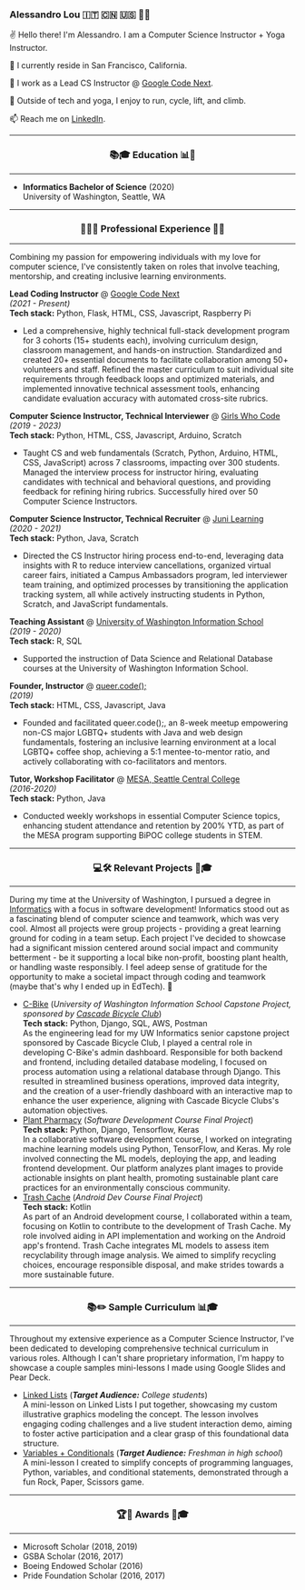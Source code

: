 
### Alessandro Lou 🇮🇹 🇨🇳 🇺🇸 🏳️‍🌈


✌️ Hello there! I'm Alessandro. I am a Computer Science Instructor + Yoga Instructor.

🏡 I currently reside in San Francisco, California.

🌱 I work as a Lead CS Instructor @ [Google Code Next](https://codenext.withgoogle.com). 

🚴 Outside of tech and yoga, I enjoy to run, cycle, lift, and climb. 

📫 Reach me on [LinkedIn](https://www.linkedin.com/in/alessandro-lou/).

------

<h3 align="center">📚🎓 Education 📊🔬</h4>

------
* **Informatics Bachelor of Science** (2020)<br>University of Washington, Seattle, WA

------

<h3 align="center">👨‍💻💼 Professional Experience 🌟✨ </h4>

------
Combining my passion for empowering individuals with my love for computer science, I've consistently taken on roles that involve teaching, mentorship, and creating inclusive learning environments. 

**Lead Coding Instructor** @ [Google Code Next](https://codenext.withgoogle.com)<br>
*(2021 - Present)*
<br>**Tech stack:** Python, Flask, HTML, CSS, Javascript, Raspberry Pi
* Led a comprehensive, highly technical full-stack development program for 3 cohorts (15+ students each), involving curriculum design, classroom management, and hands-on instruction. Standardized and created 20+ essential documents to facilitate collaboration among 50+ volunteers and staff. Refined the master curriculum to suit individual site requirements through feedback loops and optimized materials, and implemented innovative technical assessment tools, enhancing candidate evaluation accuracy with automated cross-site rubrics.


**Computer Science Instructor, Technical Interviewer** @ [Girls Who Code](https://www.girlswhocode.com)<br>
*(2019 - 2023)* <br>**Tech stack:** Python, HTML, CSS, Javascript, Arduino, Scratch
* Taught CS and web fundamentals (Scratch, Python, Arduino, HTML, CSS, JavaScript) across 7 classrooms, impacting over 300 students. Managed the interview process for instructor hiring, evaluating candidates with technical and behavioral questions, and providing feedback for refining hiring rubrics. Successfully hired over 50 Computer Science Instructors.

**Computer Science Instructor, Technical Recruiter** @ [Juni Learning](https://junilearning.com/)<br>
*(2020 - 2021)*
<br>**Tech stack:** Python, Java, Scratch
* Directed the CS Instructor hiring process end-to-end, leveraging data insights with R to reduce interview cancellations, organized virtual career fairs, initiated a Campus Ambassadors program, led interviewer team training, and optimized processes by transitioning the application tracking system, all while actively instructing students in Python, Scratch, and JavaScript fundamentals.

**Teaching Assistant** @ [University of Washington Information School](https://ischool.uw.edu/)<br>
*(2019 - 2020)*
<br>**Tech stack:** R, SQL
* Supported the instruction of Data Science and Relational Database courses at the University of Washington Information School.

**Founder, Instructor** @ [queer.code();](https://alemaulou.github.io/queercode)<br>
*(2019)*
<br>**Tech stack:** HTML, CSS, Javascript, Java
* Founded and facilitated queer.code();, an 8-week meetup empowering non-CS major LGBTQ+ students with Java and web design fundamentals, fostering an inclusive learning environment at a local LGBTQ+ coffee shop, achieving a 5:1 mentee-to-mentor ratio, and actively collaborating with co-facilitators and mentors.
 
**Tutor, Workshop Facilitator** @ [MESA, Seattle Central College](https://seattlecentral.edu/campus-life/student-support-and-services/mesa)<br>
*(2016-2020)*
<br>**Tech stack:** Python, Java
* Conducted weekly workshops in essential Computer Science topics, enhancing student attendance and retention by 200% YTD, as part of the MESA program supporting BiPOC college students in STEM.

------

<h3 align="center"> 💻🛠️ Relevant Projects 🏫🎓 </h4>

------
During my time at the University of Washington, I pursued a degree in [Informatics](https://ischool.uw.edu/programs/informatics) with a focus in software development! Informatics stood out as a fascinating blend of computer science and teamwork, which was very cool. Almost all projects were group projects - providing a great learning ground for coding in a team setup. Each project I've decided to showcase had a significant mission centered around social impact and community betterment - be it supporting a local bike non-profit, boosting plant health, or handling waste responsibly. I feel adeep sense of gratitude for the opportunity to make a societal impact through coding and teamwork (maybe that's why I ended up in EdTech). 🙌
* [C-Bike](https://github.com/alemaulou/CascadeBicycleClubCapstone) (*University of Washington Information School Capstone Project, sponsored by [Cascade Bicycle Club](https://cascade.org/)*)
<br>**Tech stack:** Python, Django, SQL, AWS, Postman<br>
As the engineering lead for my UW Informatics senior capstone project sponsored by Cascade Bicycle Club, I played a central role in developing C-Bike's admin dashboard. Responsible for both backend and frontend, including detailed database modeling, I focused on process automation using a relational database through Django. This resulted in streamlined business operations, improved data integrity, and the creation of a user-friendly dashboard with an interactive map to enhance the user experience, aligning with Cascade Bicycle Clubs's automation objectives.
* [Plant Pharmacy](https://github.com/Plant-Pharmacy/Main) (*Software Development Course Final Project*)
<br>**Tech stack:** Python, Django, Tensorflow, Keras<br>
In a collaborative software development course, I worked on integrating machine learning models using Python, TensorFlow, and Keras. My role involved connecting the ML models, deploying the app, and leading frontend development. Our platform analyzes plant images to provide actionable insights on plant health, promoting sustainable plant care practices for an environmentally conscious community.
* [Trash Cache](https://github.com/oazeemi/TrashCache) (*Android Dev Course Final Project*)
<br>**Tech stack:** Kotlin<br>
As part of an Android development course, I collaborated within a team, focusing on Kotlin to contribute to the development of Trash Cache. My role involved aiding in API implementation and working on the Android app's frontend. Trash Cache integrates ML models to assess item recyclability through image analysis. We aimed to simplify recycling choices, encourage responsible disposal, and make strides towards a more sustainable future.

------

<h3 align="center">📚✏️ Sample Curriculum 📊🎓</h4>

------
Throughout my extensive experience as a Computer Science Instructor, I've been dedicated to developing comprehensive technical curriculum in various roles. Although I can't share proprietary information, I'm happy to showcase a couple samples mini-lessons I made using Google Slides and Pear Deck.

* [Linked Lists](https://docs.google.com/presentation/d/1XpfXXrCHUQhT8n7LhkB-TPOSynedIpESBQUl4mh0mac/edit?usp=sharing) (***Target Audience:** College students*)<br>
  A mini-lesson on Linked Lists I put together, showcasing my custom illustrative graphics modeling the concept. The lesson involves engaging coding challenges and a live student interaction demo, aiming to foster active participation and a clear grasp of this foundational data structure.
* [Variables + Conditionals](https://docs.google.com/presentation/d/1wZ8tLKpxPuPRRwBVwvY6whiT41QKCUtV1IswBCdR_Xg/edit#slide=id.g1034e2318fa_1_400) (***Target Audience:** Freshman in high school*)<Br> A mini-lesson I created to simplify concepts of programming languages, Python, variables, and conditional statements, demonstrated through a fun Rock, Paper, Scissors game.


------

<h3 align="center">🏆🌟 Awards 🏅🎓</h4>

------
* Microsoft Scholar (2018, 2019)
* GSBA Scholar (2016, 2017)
* Boeing Endowed Scholar (2016)
* Pride Foundation Scholar (2016, 2017)
